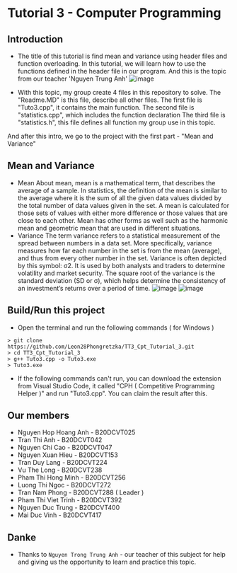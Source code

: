 # Tutorial 3 - Computer Programming

## Introduction

* The title of this tutorial is find mean and variance using header files and function overloading. In this tutorial, we will learn how to use the functions defined in the header file in our program. And this is the topic from our teacher 'Nguyen Trung Anh'
![image](https://user-images.githubusercontent.com/96127451/195223465-05b9daae-9b32-4b38-b298-f976bf015848.png)

* With this topic, my group create 4 files in this repository to solve.
The "Readme.MD" is this file, describe all other files.
The first file is "Tuto3.cpp", it contains the main function.
The second file is "statistics.cpp", which includes the function declaration
The third file is "statistics.h", this file defines all function my group use in this topic.

And after this intro, we go to the project with the first part - "Mean and Variance"

## Mean and Variance

* Mean
About mean, mean is a mathematical term, that describes the average of a sample. In statistics, the definition of the mean is similar to the average where it is the sum of all the given data values divided by the total number of data values given in the set. A mean is calculated for those sets of values with either more difference or those values that are close to each other. Mean has other forms as well such as the harmonic mean and geometric mean that are used in different situations.
* Variance
The term variance refers to a statistical measurement of the spread between numbers in a data set. More specifically, variance measures how far each number in the set is from the mean (average), and thus from every other number in the set. Variance is often depicted by this symbol: σ2. It is used by both analysts and traders to determine volatility and market security.
The square root of the variance is the standard deviation (SD or σ), which helps determine the consistency of an investment’s returns over a period of time.
![image](https://user-images.githubusercontent.com/96127451/195224426-024e3d3a-b6ae-4814-bd34-9347cd9cc61a.png)
![image](https://user-images.githubusercontent.com/96127451/195224445-026f2bc3-d75d-48d9-811d-e900aae2147b.png)

## Build/Run this project
* Open the terminal and run the following commands ( for Windows )
```
> git clone https://github.com/Leon28Phongretzka/TT3_Cpt_Tutorial_3.git
> cd TT3_Cpt_Tutorial_3
> g++ Tuto3.cpp -o Tuto3.exe
> Tuto3.exe
```

* If the following commands can't run, you can download the extension from Visual Studio Code, it called "CPH ( Competitive Programming Helper )" and run "Tuto3.cpp". You can claim the result after this.

## Our members
* Nguyen Hop Hoang Anh - B20DCVT025
* Tran Thi Anh - B20DCVT042
* Nguyen Chi Cao - B20DCVT047
* Nguyen Xuan Hieu - B20DCVT153
* Tran Duy Lang - B20DCVT224
* Vu The Long - B20DCVT238
* Pham Thi Hong Minh - B20DCVT256
* Luong Thi Ngoc - B20DCVT272
* Tran Nam Phong - B20DCVT288 ( Leader )
* Pham Thi Viet Trinh - B20DCVT392
* Nguyen Duc Trung - B20DCVT400
* Mai Duc Vinh - B20DCVT417



## Danke
* Thanks to `Nguyen Trong Trung Anh` - our teacher of this subject for help and giving us the opportunity to learn and practice this topic.

